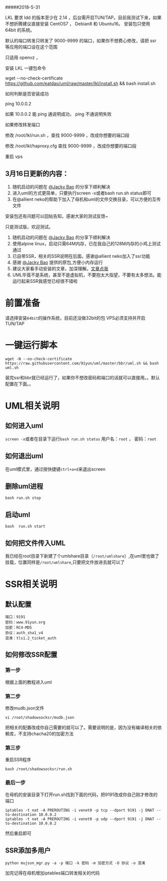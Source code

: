 #####2018-5-31

LKL 要求 ldd 的版本至少在 2.14 ，后台需开启TUN/TAP。目前我测试下来，如果不想折腾建议直接安装 CentOS7 ， Debian8 和 Ubuntu16。
安装包只使用 64bit 的系统。

默认的端口转发只转发了 9000-9999 的端口，如果你不想费心修改，请把 ssr 等应用的端口设在这个范围

只适用 openvz ，

安装 LKL 一键包命令

wget --no-check-certificate https://github.com/eatdao/uml/raw/master/lkl/install.sh && bash install.sh
 
 
如何判断是否安装成功

ping 10.0.0.2

如果 10.0.0.2 能 ping 通说明成功， ping 不通说明失败



如果修改转发端口

修改 /root/lkl/run.sh ，查找 9000-9999 ，改成你想要的端口段

修改 /root/lkl/haproxy.cfg 查找 9000-9999 ，改成你想要的端口段

重启 vps







## 3月16日更新的内容：
1. 随机启动的问题在 [@Jacky Bao](https://plus.google.com/u/0/108855478531549571757/posts/DabLxwHAwGH) 的分享下顺利解决
2. 进入uml的方式更简单，只要执行screen -x或者bash run.sh status即可
3. 在@allient neko的帮助下加入了母机和uml的文件交换目录，可以方便的互传文件

安装包还有问题可以回帖告知，感谢大家的测试反馈~


只是测试版，欢迎测试。
1. 随机启动的问题在 [@Jacky Bao](https://plus.google.com/u/0/108855478531549571757/posts/DabLxwHAwGH) 的分享下顺利解决
2. 使用alpine linux，启动只需64M内存，已在我自己的128M内存的小鸡上测试通过
3. 已自带SSR，相关的SSR说明在后面。感谢@allient neko加入了ssr功能
4. 感谢 [@Jacky Bao](https://plus.google.com/u/0/108855478531549571757/posts/DabLxwHAwGH) 提供的原包,方便小内存运行
5. 建议大家看手动安装的文章，加深理解。[文章点我](https://www.91yun.org/archives/4996)
6. UML毕竟不是系统，甚至不是虚拟机，不要抱太大指望，不要有太多想法。能运行起来SSR我感觉已经很不错啦


# 前置准备
请选择安装`64bit`的操作系统，目前还没做32bit的包
VPS必须支持并开启TUN/TAP

# 一键运行脚本
```
wget -N --no-check-certificate https://raw.githubusercontent.com/91yun/uml/master/bbr/uml.sh && bash uml.sh
```
装完ssr和bbr就已经运行了，如果你不想改密码和端口的话就可以直接用。。默认配置在下面。。
# UML相关说明
## 如何进入uml
`screen -x`或者在目录下运行`bash run.sh status`
用户名：`root` ， 密码：`root`
## 如何退出uml
在uml模式里，通过按快捷键`ctrl+a+d`来退出screen
## 删除uml进程
```
bash run.sh stop
```
## 启动uml
```
bash  run.sh start
```
## 如何把文件传入UML
我已经在root目录下新建了个umlshare目录（`/root/umlshare`）,在uml里也做了挂载，位置同样是`/root/umlshare`,只要把文件放进去就可以了
# SSR相关说明
## 默认配置
```
端口：9191
密码：www.91yun.org
加密：RC4-MD5
协议：auth_sha1_v4
混淆：tls1.2_ticket_auth
```
## 如何修改SSR配置
### 第一步
根据上面的教程进入uml
### 第二步
修改mudb.json文件
```
vi /root/shadowsocksr/mudb.json
```
把相关的配置改成你自己需要的就可以了。需要说明的是，因为没有编译相关的依赖库，不支持chacha20的加密方法
### 第三步
重启SSR程序
```
bash /root/shadowsocksr/run.sh
```
### 最后一步
在母机的安装目录下打开run.sh找到下面的代码，把9191改成你自己刚才修改的端口
```
iptables -t nat -A PREROUTING -i venet0 -p tcp --dport 9191 -j DNAT --to-destination 10.0.0.2
iptables -t nat -A PREROUTING -i venet0 -p udp --dport 9191 -j DNAT --to-destination 10.0.0.2
```
然后重启即可

## SSR添加多用户
```
python mujson_mgr.py -a -p 端口 -k 密码 -m 加密方式 -O 协议 -o 混淆
```
加完记得在母机增加iptables端口转发相关的代码
